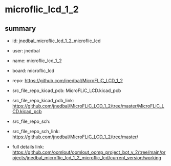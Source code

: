 # microflic_lcd_1_2
 
## summary 
* id: jnedbal_microflic_lcd_1_2_microflic_lcd
* user: jnedbal
* name: microflic_lcd_1_2
* board: microflic_lcd
* repo: https://github.com/jnedbal/MicroFLiC_LCD_1_2
* src_file_repo_kicad_pcb: MicroFLiC_LCD.kicad_pcb
* src_file_repo_kicad_pcb_link: https://github.com/jnedbal/MicroFLiC_LCD_1_2/tree/master/MicroFLiC_LCD.kicad_pcb


* src_file_repo_sch: 
* src_file_repo_sch_link: https://github.com/jnedbal/MicroFLiC_LCD_1_2/tree/master/
* full details link: https://github.com/oomlout/oomlout_oomp_project_bot_v_2/tree/main/projects/jnedbal_microflic_lcd_1_2_microflic_lcd/current_version/working  







